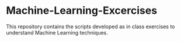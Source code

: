 # Machine-Learning-Excercises
This repository contains the scripts developed as in class exercises to understand Machine Learning techniques. 
